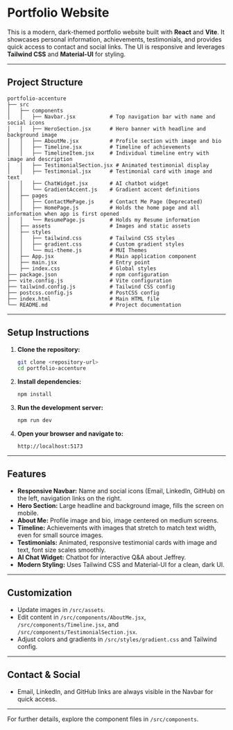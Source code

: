 # Portfolio Website

This is a modern, dark-themed portfolio website built with **React** and **Vite**. It showcases personal information, achievements, testimonials, and provides quick access to contact and social links. The UI is responsive and leverages **Tailwind CSS** and **Material-UI** for styling.

---

## Project Structure

```
portfolio-accenture
├── src
│   ├── components
│   │   ├── Navbar.jsx           # Top navigation bar with name and social icons
│   │   ├── HeroSection.jsx      # Hero banner with headline and background image
│   │   ├── AboutMe.jsx          # Profile section with image and bio
│   │   ├── Timeline.jsx         # Timeline of achievements
│   │   ├── TimelineItem.jsx     # Individual timeline entry with image and description
│   │   ├── TestimonialSection.jsx # Animated testimonial display
│   │   ├── Testimonial.jsx      # Testimonial card with image and text
│   │   ├── ChatWidget.jsx       # AI chatbot widget
│   │   └── GradientAccent.js    # Gradient accent definitions
│   ├── pages
│   │   ├── ContactMePage.js     # Contact Me Page (Deprecated)
│   │   ├── HomePage.js          # Holds the home page and all information when app is first opened
│   │   └── ResumePage.js        # Holds my Resume information
│   ├── assets                   # Images and static assets
│   ├── styles
│   │   ├── tailwind.css         # Tailwind CSS styles
│   │   ├── gradient.css         # Custom gradient styles
│   │   └── mui-theme.js         # MUI Themes
│   ├── App.jsx                  # Main application component
│   ├── main.jsx                 # Entry point
│   ├── index.css                # Global styles
├── package.json                 # npm configuration
├── vite.config.js               # Vite configuration
├── tailwind.config.js           # Tailwind CSS config
├── postcss.config.js            # PostCSS config
├── index.html                   # Main HTML file
└── README.md                    # Project documentation
```

---

## Setup Instructions

1. **Clone the repository:**
   ```sh
   git clone <repository-url>
   cd portfolio-accenture
   ```

2. **Install dependencies:**
   ```sh
   npm install
   ```

3. **Run the development server:**
   ```sh
   npm run dev
   ```

4. **Open your browser and navigate to:**
   ```
   http://localhost:5173
   ```

---

## Features

- **Responsive Navbar:** Name and social icons (Email, LinkedIn, GitHub) on the left, navigation links on the right.
- **Hero Section:** Large headline and background image, fills the screen on mobile.
- **About Me:** Profile image and bio, image centered on medium screens.
- **Timeline:** Achievements with images that stretch to match text width, even for small source images.
- **Testimonials:** Animated, responsive testimonial cards with image and text, font size scales smoothly.
- **AI Chat Widget:** Chatbot for interactive Q&A about Jeffrey.
- **Modern Styling:** Uses Tailwind CSS and Material-UI for a clean, dark UI.

---

## Customization

- Update images in `/src/assets`.
- Edit content in `/src/components/AboutMe.jsx`, `/src/components/Timeline.jsx`, and `/src/components/TestimonialSection.jsx`.
- Adjust colors and gradients in `/src/styles/gradient.css` and Tailwind config.

---

## Contact & Social

- Email, LinkedIn, and GitHub links are always visible in the Navbar for quick access.

---

For further details, explore the component files in `/src/components`.
